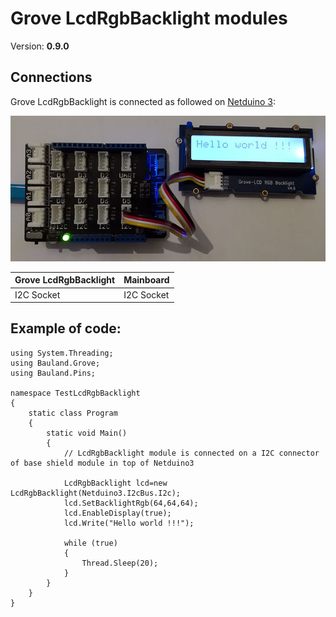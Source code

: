 # Grove LcdRgbBacklight modules
Version: __0.9.0__

## Connections ##
Grove LcdRgbBacklight is connected as followed on [Netduino 3](http://www.wildernesslabs.co/Netduino):

![Schematic](LcdRgbBacklight-Netduino3-BaseShield.jpg)

Grove LcdRgbBacklight  | Mainboard
---------------- | ----------
I2C Socket    | I2C Socket 

## Example of code:
```CSharp
using System.Threading;
using Bauland.Grove;
using Bauland.Pins;

namespace TestLcdRgbBacklight
{
    static class Program
    {
        static void Main()
        {
            // LcdRgbBacklight module is connected on a I2C connector of base shield module in top of Netduino3

            LcdRgbBacklight lcd=new LcdRgbBacklight(Netduino3.I2cBus.I2c);
            lcd.SetBacklightRgb(64,64,64);
            lcd.EnableDisplay(true);
            lcd.Write("Hello world !!!");

            while (true)
            {
                Thread.Sleep(20);
            }
        }
    }
}
```
